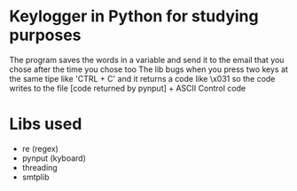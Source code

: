 # Keylogger in Python for studying purposes

The program saves the words in a variable and send it to the email that you chose after the time you chose too
The lib bugs when you press two keys at the same tipe like 'CTRL + C' and it returns a code like \x031 so the code
writes to the file [code returned by pynput] + ASCII Control code


# Libs used 
- re (regex)
- pynput (kyboard)
- threading
- smtplib

